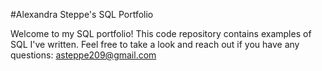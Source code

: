 #Alexandra Steppe's SQL Portfolio

Welcome to my SQL portfolio! This code repository contains examples of SQL I've written. Feel free to take a look and reach out if you have any questions:
asteppe209@gmail.com
